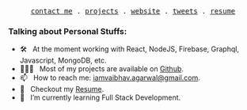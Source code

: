 <p align="center">
  <samp>
    <a href="mailto:iamvaibhav.agarwal@gmail.com">contact me</a> .
    <a href="https://github.com/VaibhavA17?tab=repositories">projects</a> .
    <a href="https://webpaage.in">website</a> .
    <a href="https://twitter.com/_vaibhava__">tweets</a> .
    <a href="https://github.com/VaibhavA17/VaibhavA17/blob/962cecd93a408bbd39da1d06b05c258c8d170115/Resume.pdf">resume</a>
  </samp>
</p>

### Talking about Personal Stuffs:

- 🛠 &nbsp; At the moment working with React, NodeJS, Firebase, Graphql, Javascript, MongoDB, etc.
- 👨🏻‍💻 &nbsp; Most of my projects are available on [Github](https://github.com/VaibhavA17).
- 📫 &nbsp; How to reach me: iamvaibhav.agarwal@gmail.com.
- 📝 &nbsp; Checkout my [Resume](https://github.com/VaibhavA17/VaibhavA17/blob/main/Resume.pdf).
- 🚀 &nbsp; I’m currently learning Full Stack Development.
